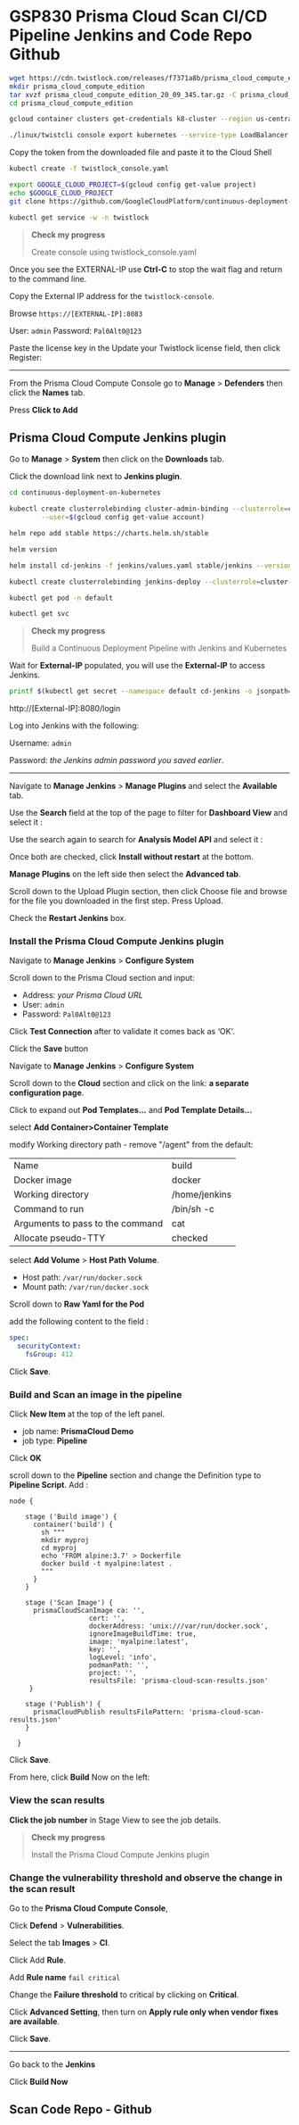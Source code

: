 # GSP830 Prisma Cloud Scan CI/CD Pipeline Jenkins and Code Repo Github

```bash
wget https://cdn.twistlock.com/releases/f7371a8b/prisma_cloud_compute_edition_20_09_345.tar.gz
mkdir prisma_cloud_compute_edition
tar xvzf prisma_cloud_compute_edition_20_09_345.tar.gz -C prisma_cloud_compute_edition/
cd prisma_cloud_compute_edition

gcloud container clusters get-credentials k8-cluster --region us-central1-a

```

```bash
./linux/twistcli console export kubernetes --service-type LoadBalancer

```

Copy the token from the downloaded file and paste it to the Cloud Shell

```bash
kubectl create -f twistlock_console.yaml

export GOOGLE_CLOUD_PROJECT=$(gcloud config get-value project)
echo $GOOGLE_CLOUD_PROJECT
git clone https://github.com/GoogleCloudPlatform/continuous-deployment-on-kubernetes.git

kubectl get service -w -n twistlock

```

> **Check my progress**
>
> Create console using twistlock_console.yaml

Once you see the EXTERNAL-IP use **Ctrl-C** to stop the wait flag and return to the command line.

Copy the External IP address for the `twistlock-console`.

Browse `https://[EXTERNAL-IP]:8083`

User: `admin`
Password: `Pal0Alt0@123`

Paste the license key in the Update your Twistlock license field, then click Register:

* * *

From the Prisma Cloud Compute Console go to **Manage** > **Defenders** then click the **Names** tab.

Press **Click to Add**

## Prisma Cloud Compute Jenkins plugin

Go to **Manage** > **System** then click on the **Downloads** tab. 

Click the download link next to **Jenkins plugin**.

```bash
cd continuous-deployment-on-kubernetes

kubectl create clusterrolebinding cluster-admin-binding --clusterrole=cluster-admin \
        --user=$(gcloud config get-value account)

helm repo add stable https://charts.helm.sh/stable

helm version

helm install cd-jenkins -f jenkins/values.yaml stable/jenkins --version 1.7.3 --set master.serviceType=LoadBalancer --wait

kubectl create clusterrolebinding jenkins-deploy --clusterrole=cluster-admin --serviceaccount=default:cd-

kubectl get pod -n default

kubectl get svc

```

> **Check my progress**
>
> Build a Continuous Deployment Pipeline with Jenkins and Kubernetes

Wait for **External-IP** populated, you will use the **External-IP** to access Jenkins.

```bash
printf $(kubectl get secret --namespace default cd-jenkins -o jsonpath="{.data.jenkins-admin-password}" | base64 --decode);echo

```

http://[External-IP]:8080/login

Log into Jenkins with the following:

Username: `admin`

Password: *the Jenkins admin password you saved earlier*.

* * *

Navigate to **Manage Jenkins** > **Manage Plugins** and select the **Available** tab.

Use the **Search** field at the top of the page to filter for **Dashboard View** and select it :

Use the search again to search for **Analysis Model API** and select it :

Once both are checked, click **Install without restart** at the bottom.

**Manage Plugins** on the left side then select the **Advanced tab**.

Scroll down to the Upload Plugin section, then click Choose file and browse for the file you downloaded in the first step. Press Upload.

Check the **Restart Jenkins** box.


### Install the Prisma Cloud Compute Jenkins plugin

Navigate to **Manage Jenkins** > **Configure System**

Scroll down to the Prisma Cloud section and input:

- Address: *your Prisma Cloud URL*
- User: `admin`
- Password: `Pal0Alt0@123`

Click **Test Connection** after to validate it comes back as ‘OK'.

Click the **Save** button 

Navigate to **Manage Jenkins** > **Configure System**

Scroll down to the **Cloud** section and click on the link: **a separate configuration page**.

Click to expand out **Pod Templates...** and **Pod Template Details...**

select **Add Container>Container Template**

modify Working directory path - remove "/agent" from the default:

|                                  |               |
| -------------------------------- | ------------- |
| Name                             | build         |
| Docker image                     | docker        |
| Working directory                | /home/jenkins |
| Command to run                   | /bin/sh -c    |
| Arguments to pass to the command | cat           |
| Allocate pseudo-TTY              | checked       |

select **Add Volume** > **Host Path Volume**.

- Host path: `/var/run/docker.sock`
- Mount path: `/var/run/docker.sock`

Scroll down to **Raw Yaml for the Pod**

add the following content to the field :

```yaml
spec:
  securityContext:
    fsGroup: 412

```

Click **Save**.

### Build and Scan an image in the pipeline

Click **New Item** at the top of the left panel.

- job name: **PrismaCloud Demo**
- job type: **Pipeline**

Click **OK**

scroll down to the **Pipeline** section and change the Definition type to **Pipeline Script**. Add :

```
node {

    stage ('Build image') {
      container('build') {
        sh """
        mkdir myproj
        cd myproj
        echo 'FROM alpine:3.7' > Dockerfile
        docker build -t myalpine:latest .
        """
      }
    }

    stage ('Scan Image') {
      prismaCloudScanImage ca: '',
                    cert: '',
                    dockerAddress: 'unix:///var/run/docker.sock',
                    ignoreImageBuildTime: true,
                    image: 'myalpine:latest',
                    key: '',
                    logLevel: 'info',
                    podmanPath: '',
                    project: '',
                    resultsFile: 'prisma-cloud-scan-results.json'
     }

    stage ('Publish') {
      prismaCloudPublish resultsFilePattern: 'prisma-cloud-scan-results.json'
    }

  }

```

Click **Save**.

From here, click **Build** Now on the left:

### View the scan results

**Click the job number** in Stage View to see the job details.

> **Check my progress**
>
> Install the Prisma Cloud Compute Jenkins plugin

### Change the vulnerability threshold and observe the change in the scan result

Go to the **Prisma Cloud Compute Console**,

Click **Defend** > **Vulnerabilities**.

Select the tab **Images** > **CI**.

Click Add **Rule**.

Add **Rule name** `fail critical`

Change the **Failure threshold** to critical by clicking on **Critical**.

Click **Advanced Setting**, then turn on **Apply rule only when vendor fixes are available**.

Click **Save**.

* * *

Go back to the **Jenkins**

Click **Build Now**

## Scan Code Repo - Github

